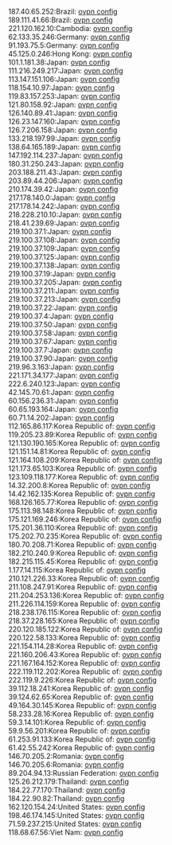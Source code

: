 187.40.65.252:Brazil: [ovpn config](vpn/187_40_65_252.ovpn)  
189.111.41.66:Brazil: [ovpn config](vpn/189_111_41_66.ovpn)  
221.120.162.10:Cambodia: [ovpn config](vpn/221_120_162_10.ovpn)  
62.133.35.246:Germany: [ovpn config](vpn/62_133_35_246.ovpn)  
91.193.75.5:Germany: [ovpn config](vpn/91_193_75_5.ovpn)  
45.125.0.246:Hong Kong: [ovpn config](vpn/45_125_0_246.ovpn)  
101.1.181.38:Japan: [ovpn config](vpn/101_1_181_38.ovpn)  
111.216.249.217:Japan: [ovpn config](vpn/111_216_249_217.ovpn)  
113.147.151.106:Japan: [ovpn config](vpn/113_147_151_106.ovpn)  
118.154.10.97:Japan: [ovpn config](vpn/118_154_10_97.ovpn)  
119.83.157.253:Japan: [ovpn config](vpn/119_83_157_253.ovpn)  
121.80.158.92:Japan: [ovpn config](vpn/121_80_158_92.ovpn)  
126.140.89.41:Japan: [ovpn config](vpn/126_140_89_41.ovpn)  
126.23.147.160:Japan: [ovpn config](vpn/126_23_147_160.ovpn)  
126.7.206.158:Japan: [ovpn config](vpn/126_7_206_158.ovpn)  
133.218.197.99:Japan: [ovpn config](vpn/133_218_197_99.ovpn)  
138.64.165.189:Japan: [ovpn config](vpn/138_64_165_189.ovpn)  
147.192.114.237:Japan: [ovpn config](vpn/147_192_114_237.ovpn)  
180.31.250.243:Japan: [ovpn config](vpn/180_31_250_243.ovpn)  
203.188.211.43:Japan: [ovpn config](vpn/203_188_211_43.ovpn)  
203.89.44.206:Japan: [ovpn config](vpn/203_89_44_206.ovpn)  
210.174.39.42:Japan: [ovpn config](vpn/210_174_39_42.ovpn)  
217.178.140.0:Japan: [ovpn config](vpn/217_178_140_0.ovpn)  
217.178.14.242:Japan: [ovpn config](vpn/217_178_14_242.ovpn)  
218.228.210.10:Japan: [ovpn config](vpn/218_228_210_10.ovpn)  
218.41.239.69:Japan: [ovpn config](vpn/218_41_239_69.ovpn)  
219.100.37.1:Japan: [ovpn config](vpn/219_100_37_1.ovpn)  
219.100.37.108:Japan: [ovpn config](vpn/219_100_37_108.ovpn)  
219.100.37.109:Japan: [ovpn config](vpn/219_100_37_109.ovpn)  
219.100.37.125:Japan: [ovpn config](vpn/219_100_37_125.ovpn)  
219.100.37.138:Japan: [ovpn config](vpn/219_100_37_138.ovpn)  
219.100.37.19:Japan: [ovpn config](vpn/219_100_37_19.ovpn)  
219.100.37.205:Japan: [ovpn config](vpn/219_100_37_205.ovpn)  
219.100.37.211:Japan: [ovpn config](vpn/219_100_37_211.ovpn)  
219.100.37.213:Japan: [ovpn config](vpn/219_100_37_213.ovpn)  
219.100.37.22:Japan: [ovpn config](vpn/219_100_37_22.ovpn)  
219.100.37.4:Japan: [ovpn config](vpn/219_100_37_4.ovpn)  
219.100.37.50:Japan: [ovpn config](vpn/219_100_37_50.ovpn)  
219.100.37.58:Japan: [ovpn config](vpn/219_100_37_58.ovpn)  
219.100.37.67:Japan: [ovpn config](vpn/219_100_37_67.ovpn)  
219.100.37.7:Japan: [ovpn config](vpn/219_100_37_7.ovpn)  
219.100.37.90:Japan: [ovpn config](vpn/219_100_37_90.ovpn)  
219.96.3.163:Japan: [ovpn config](vpn/219_96_3_163.ovpn)  
221.171.34.177:Japan: [ovpn config](vpn/221_171_34_177.ovpn)  
222.6.240.123:Japan: [ovpn config](vpn/222_6_240_123.ovpn)  
42.145.70.61:Japan: [ovpn config](vpn/42_145_70_61.ovpn)  
60.156.236.31:Japan: [ovpn config](vpn/60_156_236_31.ovpn)  
60.65.193.164:Japan: [ovpn config](vpn/60_65_193_164.ovpn)  
60.71.14.202:Japan: [ovpn config](vpn/60_71_14_202.ovpn)  
112.165.86.117:Korea Republic of: [ovpn config](vpn/112_165_86_117.ovpn)  
119.205.23.89:Korea Republic of: [ovpn config](vpn/119_205_23_89.ovpn)  
121.130.190.165:Korea Republic of: [ovpn config](vpn/121_130_190_165.ovpn)  
121.151.14.81:Korea Republic of: [ovpn config](vpn/121_151_14_81.ovpn)  
121.164.108.209:Korea Republic of: [ovpn config](vpn/121_164_108_209.ovpn)  
121.173.65.103:Korea Republic of: [ovpn config](vpn/121_173_65_103.ovpn)  
123.109.118.177:Korea Republic of: [ovpn config](vpn/123_109_118_177.ovpn)  
14.32.200.8:Korea Republic of: [ovpn config](vpn/14_32_200_8.ovpn)  
14.42.162.135:Korea Republic of: [ovpn config](vpn/14_42_162_135.ovpn)  
168.126.165.77:Korea Republic of: [ovpn config](vpn/168_126_165_77.ovpn)  
175.113.98.148:Korea Republic of: [ovpn config](vpn/175_113_98_148.ovpn)  
175.121.169.246:Korea Republic of: [ovpn config](vpn/175_121_169_246.ovpn)  
175.201.36.110:Korea Republic of: [ovpn config](vpn/175_201_36_110.ovpn)  
175.202.70.235:Korea Republic of: [ovpn config](vpn/175_202_70_235.ovpn)  
180.70.208.71:Korea Republic of: [ovpn config](vpn/180_70_208_71.ovpn)  
182.210.240.9:Korea Republic of: [ovpn config](vpn/182_210_240_9.ovpn)  
182.215.115.45:Korea Republic of: [ovpn config](vpn/182_215_115_45.ovpn)  
1.177.14.115:Korea Republic of: [ovpn config](vpn/1_177_14_115.ovpn)  
210.121.226.33:Korea Republic of: [ovpn config](vpn/210_121_226_33.ovpn)  
211.108.247.91:Korea Republic of: [ovpn config](vpn/211_108_247_91.ovpn)  
211.204.253.136:Korea Republic of: [ovpn config](vpn/211_204_253_136.ovpn)  
211.226.114.159:Korea Republic of: [ovpn config](vpn/211_226_114_159.ovpn)  
218.238.176.115:Korea Republic of: [ovpn config](vpn/218_238_176_115.ovpn)  
218.37.228.165:Korea Republic of: [ovpn config](vpn/218_37_228_165.ovpn)  
220.120.185.122:Korea Republic of: [ovpn config](vpn/220_120_185_122.ovpn)  
220.122.58.133:Korea Republic of: [ovpn config](vpn/220_122_58_133.ovpn)  
221.154.114.28:Korea Republic of: [ovpn config](vpn/221_154_114_28.ovpn)  
221.160.206.43:Korea Republic of: [ovpn config](vpn/221_160_206_43.ovpn)  
221.167.164.152:Korea Republic of: [ovpn config](vpn/221_167_164_152.ovpn)  
222.119.112.202:Korea Republic of: [ovpn config](vpn/222_119_112_202.ovpn)  
222.119.9.226:Korea Republic of: [ovpn config](vpn/222_119_9_226.ovpn)  
39.112.18.241:Korea Republic of: [ovpn config](vpn/39_112_18_241.ovpn)  
39.124.62.65:Korea Republic of: [ovpn config](vpn/39_124_62_65.ovpn)  
49.164.30.145:Korea Republic of: [ovpn config](vpn/49_164_30_145.ovpn)  
58.233.28.16:Korea Republic of: [ovpn config](vpn/58_233_28_16.ovpn)  
59.3.14.101:Korea Republic of: [ovpn config](vpn/59_3_14_101.ovpn)  
59.9.56.201:Korea Republic of: [ovpn config](vpn/59_9_56_201.ovpn)  
61.253.91.133:Korea Republic of: [ovpn config](vpn/61_253_91_133.ovpn)  
61.42.55.242:Korea Republic of: [ovpn config](vpn/61_42_55_242.ovpn)  
146.70.205.2:Romania: [ovpn config](vpn/146_70_205_2.ovpn)  
146.70.205.6:Romania: [ovpn config](vpn/146_70_205_6.ovpn)  
89.204.94.13:Russian Federation: [ovpn config](vpn/89_204_94_13.ovpn)  
125.26.212.179:Thailand: [ovpn config](vpn/125_26_212_179.ovpn)  
184.22.77.170:Thailand: [ovpn config](vpn/184_22_77_170.ovpn)  
184.22.90.82:Thailand: [ovpn config](vpn/184_22_90_82.ovpn)  
162.120.154.24:United States: [ovpn config](vpn/162_120_154_24.ovpn)  
198.46.174.145:United States: [ovpn config](vpn/198_46_174_145.ovpn)  
71.59.237.215:United States: [ovpn config](vpn/71_59_237_215.ovpn)  
118.68.67.56:Viet Nam: [ovpn config](vpn/118_68_67_56.ovpn)  
